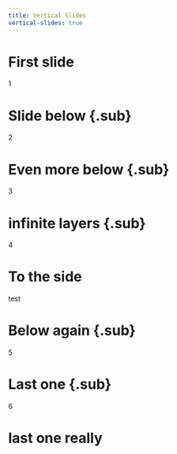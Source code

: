 ```yaml
---
title: Vertical Slides
vertical-slides: true
---
```


# First slide

1

# Slide below {.sub}

2

# Even more below {.sub}

3

# infinite layers {.sub}

4

# To the side

test

# Below again {.sub}

5

# Last one {.sub}

6

# last one really
